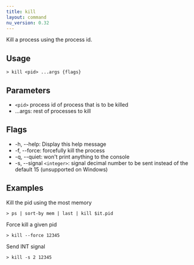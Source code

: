```yaml
---
title: kill
layout: command
nu_version: 0.32
---
```


Kill a process using the process id.

## Usage

```shell
> kill <pid> ...args {flags}
```

## Parameters

- `<pid>` process id of process that is to be killed
- ...args: rest of processes to kill

## Flags

- -h, --help: Display this help message
- -f, --force: forcefully kill the process
- -q, --quiet: won't print anything to the console
- -s, --signal `<integer>`: signal decimal number to be sent instead of the default 15 (unsupported on Windows)

## Examples

Kill the pid using the most memory

```shell
> ps | sort-by mem | last | kill $it.pid
```

Force kill a given pid

```shell
> kill --force 12345
```

Send INT signal

```shell
> kill -s 2 12345
```
